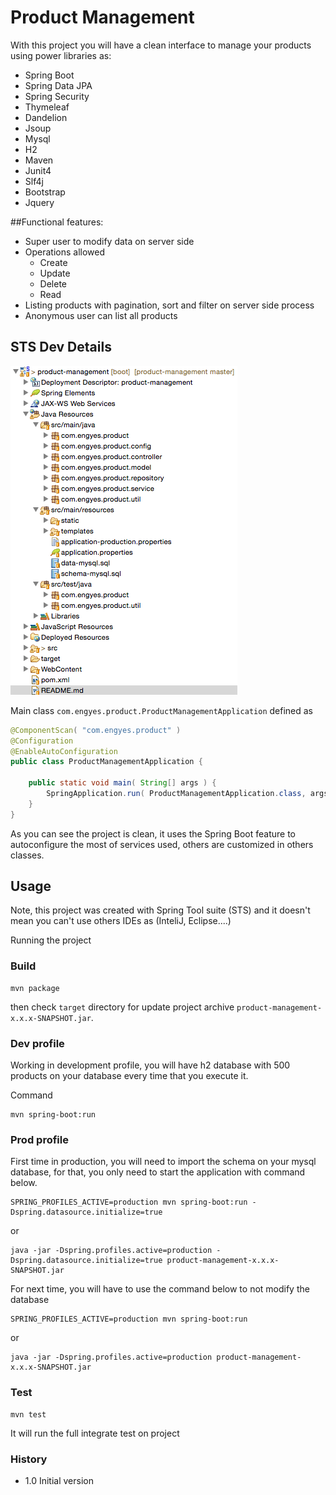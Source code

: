 # Product Management

With this project you will have a clean interface to manage your products using power libraries as:

 - Spring Boot
 - Spring Data JPA 
 - Spring Security
 - Thymeleaf
 - Dandelion 
 - Jsoup
 - Mysql 
 - H2 
 - Maven 
 - Junit4
 - Slf4j
 - Bootstrap
 - Jquery

##Functional features:

- Super user to modify data on server side
- Operations allowed
	- Create
	- Update
	- Delete
	- Read
- Listing products with pagination, sort and filter on server side process
- Anonymous user can list all products

## STS Dev Details

![](sts-dev.png)

Main class 
`com.engyes.product.ProductManagementApplication` defined as

```java
@ComponentScan( "com.engyes.product" )
@Configuration
@EnableAutoConfiguration
public class ProductManagementApplication {

	public static void main( String[] args ) {
		SpringApplication.run( ProductManagementApplication.class, args );
	}
}
```

As you can see the project is clean, it uses the Spring Boot feature to autoconfigure the most of services used, others are customized in others classes.

## Usage

Note, this project was created with Spring Tool suite (STS) and it doesn't mean you can't use others IDEs as (InteliJ, Eclipse....)

Running the project

### Build

	mvn package
      
then check `target` directory for update project archive `product-management-x.x.x-SNAPSHOT.jar`.

### Dev profile

Working in development profile, you will have h2 database with 500 products on your database every time that you execute it.

Command

	mvn spring-boot:run

### Prod profile

First time in production, you will need to import the schema on your mysql database, for that, you only need to start the application with command below.

	SPRING_PROFILES_ACTIVE=production mvn spring-boot:run -Dspring.datasource.initialize=true
	
or

	java -jar -Dspring.profiles.active=production -Dspring.datasource.initialize=true product-management-x.x.x-SNAPSHOT.jar 

For next time, you will have to use the command below to not modify the database

	SPRING_PROFILES_ACTIVE=production mvn spring-boot:run

or

	java -jar -Dspring.profiles.active=production product-management-x.x.x-SNAPSHOT.jar 


### Test

	mvn test
      
It will run the full integrate test on project


### History

- 1.0 Initial version
